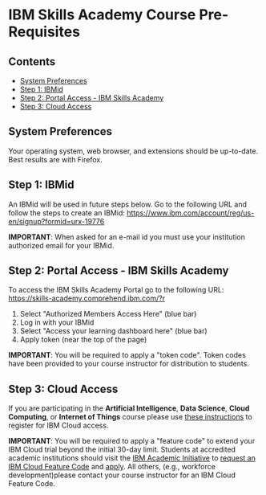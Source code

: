 # IBM Skills Academy Course Pre-Requisites

## Contents
- [System Preferences](#system-preferences)
- [Step 1: IBMid](#step-1-ibmid)
- [Step 2: Portal Access - IBM Skills Academy](#step-2-portal-access---ibm-skills-academy)
- [Step 3: Cloud Access](#step-3-cloud-access)

## System Preferences
Your operating system, web browser, and extensions should be up-to-date.  Best results are with Firefox.

## Step 1: IBMid
An IBMid will be used in future steps below. Go to the following URL and follow the steps to create an IBMid: https://www.ibm.com/account/reg/us-en/signup?formid=urx-19776

**IMPORTANT**:  When asked for an e-mail id you must use your institution authorized email for your IBMid.

## Step 2: Portal Access - IBM Skills Academy
To access the IBM Skills Academy Portal go to the following URL: https://skills-academy.comprehend.ibm.com/?r

1. Select "Authorized Members Access Here" (blue bar) 
2. Log in with your IBMid 
3. Select "Access your learning dashboard here" (blue bar)
4. Apply token (near the top of the page) 

**IMPORTANT**:  You will be required to apply a "token code". Token codes have been provided to your course instructor for distribution to students.

## Step 3: Cloud Access 
If you are participating in the **Artificial Intelligence**, **Data Science**, **Cloud Computing**, or **Internet of Things** course please use [these instructions](https://ibm.biz/sacloud) to register for IBM Cloud access.

**IMPORTANT**:  You will be required to apply a "feature code" to extend your IBM Cloud trial beyond the initial 30-day limit. Students at accredited academic institutions should visit the [IBM Academic Initiative](https://www.ibm.com/academic) to [request an IBM Cloud Feature Code](https://github.com/academic-initiative/documentation/blob/main/academic-initiative/how-to/How-to-request-and-IBM-Cloud-Feature-Code/readme.md) and [apply](https://github.com/academic-initiative/documentation/blob/main/academic-initiative/how-to/How-to-apply-an-IBM-Cloud-Feature-Code/readme.md).  All others, (e.g., workforce development)please contact your course instructor for an IBM Cloud Feature Code.